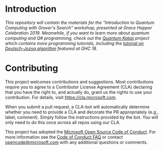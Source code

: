 # Introduction

_This repository will contain the materials for the "Introduction to Quantum Computing with Grover's Search" workshop, presented at Grace Hopper Celebration 2019. Meanwhile, if you want to learn more about quantum computing and Q# programming, check out the [Quantum Katas](https://github.com/Microsoft/QuantumKatas) project which contains more programming tutorials, including the [tutorial on Deutsch-Jozsa algorithm](https://github.com/microsoft/QuantumKatas/tree/master/tutorials/DeutschJozsaAlgorithm) featured at GHC 18._


# Contributing

This project welcomes contributions and suggestions.  Most contributions require you to agree to a
Contributor License Agreement (CLA) declaring that you have the right to, and actually do, grant us
the rights to use your contribution. For details, visit https://cla.microsoft.com.

When you submit a pull request, a CLA-bot will automatically determine whether you need to provide
a CLA and decorate the PR appropriately (e.g., label, comment). Simply follow the instructions
provided by the bot. You will only need to do this once across all repos using our CLA.

This project has adopted the [Microsoft Open Source Code of Conduct](https://opensource.microsoft.com/codeofconduct/).
For more information see the [Code of Conduct FAQ](https://opensource.microsoft.com/codeofconduct/faq/) or
contact [opencode@microsoft.com](mailto:opencode@microsoft.com) with any additional questions or comments.
